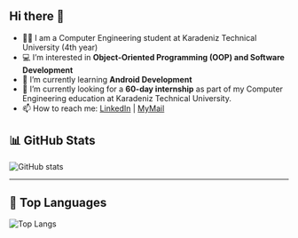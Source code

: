 ## Hi there 👋
- 👨‍🎓 I am a Computer Engineering student at Karadeniz Technical University (4th year)
- 💻 I’m interested in **Object-Oriented Programming (OOP) and Software Development**
- 📱 I’m currently learning **Android Development**
- 🎯 I’m currently looking for a **60-day internship** as part of my Computer Engineering education at Karadeniz Technical University.
- 📫 How to reach me: [LinkedIn](https://www.linkedin.com/in/fatih-küçükbıyık) | [MyMail](mailto:me.kucukbiyikfatih51@gmail.com)


## 📊 GitHub Stats

![GitHub stats](https://github-readme-stats.vercel.app/api?username=Fatihkb5161&show_icons=true&theme=transparent)

---

## 🚀 Top Languages

![Top Langs](https://github-readme-stats.vercel.app/api/top-langs/?username=Fatihkb5161&layout=compact&theme=transparent)

<!--
**Fatihkb5161/Fatihkb5161** is a ✨ _special_ ✨ repository because its `README.md` (this file) appears on your GitHub profile.

Here are some ideas to get you started:

- 🔭 I’m currently working on ...
- 🌱 I’m currently learning ...
- 👯 I’m looking to collaborate on ...
- 🤔 I’m looking for help with ...
- 💬 Ask me about ...
- 📫 How to reach me: ...
- 😄 Pronouns: ...
- ⚡ Fun fact: ...
-->
